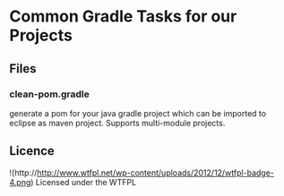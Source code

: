 # Common Gradle Tasks for our Projects


## Files

### clean-pom.gradle

generate a pom for your java gradle project which can be imported to eclipse as maven project. Supports multi-module projects.



## Licence
!(http://http://www.wtfpl.net/wp-content/uploads/2012/12/wtfpl-badge-4.png)
Licensed under the WTFPL